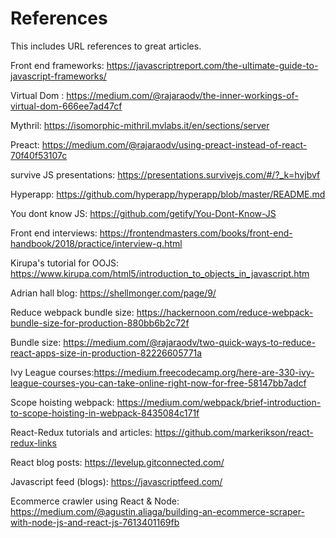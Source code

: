 # References
This includes URL references to great articles.


Front end frameworks: https://javascriptreport.com/the-ultimate-guide-to-javascript-frameworks/

Virtual Dom : https://medium.com/@rajaraodv/the-inner-workings-of-virtual-dom-666ee7ad47cf

Mythril: https://isomorphic-mithril.mvlabs.it/en/sections/server

Preact: https://medium.com/@rajaraodv/using-preact-instead-of-react-70f40f53107c

survive JS presentations: https://presentations.survivejs.com/#/?_k=hvjbvf

Hyperapp: https://github.com/hyperapp/hyperapp/blob/master/README.md

You dont know JS: https://github.com/getify/You-Dont-Know-JS

Front end interviews: https://frontendmasters.com/books/front-end-handbook/2018/practice/interview-q.html

Kirupa's tutorial for OOJS: https://www.kirupa.com/html5/introduction_to_objects_in_javascript.htm

Adrian hall blog: https://shellmonger.com/page/9/

Reduce webpack bundle size: https://hackernoon.com/reduce-webpack-bundle-size-for-production-880bb6b2c72f

Bundle size: https://medium.com/@rajaraodv/two-quick-ways-to-reduce-react-apps-size-in-production-82226605771a
                            
Ivy League courses:https://medium.freecodecamp.org/here-are-330-ivy-league-courses-you-can-take-online-right-now-for-free-58147bb7adcf

Scope hoisting webpack: https://medium.com/webpack/brief-introduction-to-scope-hoisting-in-webpack-8435084c171f

React-Redux tutorials and articles: https://github.com/markerikson/react-redux-links

React blog posts: https://levelup.gitconnected.com/

Javascript feed (blogs): https://javascriptfeed.com/

Ecommerce crawler using React & Node: https://medium.com/@agustin.aliaga/building-an-ecommerce-scraper-with-node-js-and-react-js-7613401169fb
